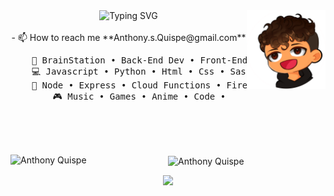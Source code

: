 <div align="center">
<img src="https://github.com/AnthonyQuispe/AnthonyQuispe/blob/main/assets/CartoonV.png" width="25%" align="right" />
<img src="https://readme-typing-svg.demolab.com?font=Inconsolata&weight=500&size=50&duration=4000&pause=300&center=true&vCenter=true&multiline=true&repeat=false&random=false&width=1500&height=200&lines=Hi+Nice+to+meet+you+%F0%9F%AB%B1%F0%9F%8F%BC%E2%80%8D%F0%9F%AB%B2%F0%9F%8F%BB+;My+name+is+Anthony;I'm+a+Full+Stack+Engineer+Wizard" alt="Typing SVG"  width="70%" /></a>
<br><br>
- 📫 How to reach me **Anthony.s.Quispe@gmail.com**
<pre>
    💼 BrainStation • Back-End Dev • Front-End Dev
    💻 Javascript • Python • Html • Css • Sass • Typescript • 
    📖 Node • Express • Cloud Functions • FireStore • MySQL •
    🎮 Music • Games • Anime • Code •
</pre>
<br><br><br>

<img align="left" src="https://github-readme-stats.vercel.app/api/top-langs?username=AnthonyQuispe11&show_icons=true&locale=en&theme=synthwave&layout=compact" alt="Anthony Quispe" /></p>
<img align="center" src="https://github-readme-stats.vercel.app/api?username=AnthonyQuispe&show_icons=true&locale=en&theme=synthwave&layout=compact" alt="Anthony Quispe" /></p>

[![](https://img.shields.io/badge/linkedin-0a66c2)](http://linkedin.com/in/anthonyqs)

</div>
